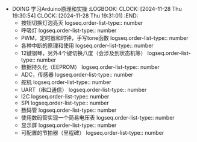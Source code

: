 - DOING 学习Arduino原理和实操
  :LOGBOOK:
  CLOCK: [2024-11-28 Thu 19:30:54]
  CLOCK: [2024-11-28 Thu 19:31:01]
  :END:
	- 按钮切换灯泡亮灭
	  logseq.order-list-type:: number
	- 呼吸灯
	  logseq.order-list-type:: number
	- PWM，定时器和时钟，手写tone函数
	  logseq.order-list-type:: number
	- 各种中断的原理和使用
	  logseq.order-list-type:: number
	- 12键钢琴，另外4个键切换八度（会涉及到状态机等）
	  logseq.order-list-type:: number
	- 数据持久化（EEPROM）
	  logseq.order-list-type:: number
	- ADC，传感器
	  logseq.order-list-type:: number
	- 舵机
	  logseq.order-list-type:: number
	- UART（串口通信）
	  logseq.order-list-type:: number
	- I2C
	  logseq.order-list-type:: number
	- SPI
	  logseq.order-list-type:: number
	- 数码管
	  logseq.order-list-type:: number
	- 使用数码管实现一个简易电压表
	  logseq.order-list-type:: number
	- 显示屏
	  logseq.order-list-type:: number
	- 可配置的节拍器（里程碑）
	  logseq.order-list-type:: number